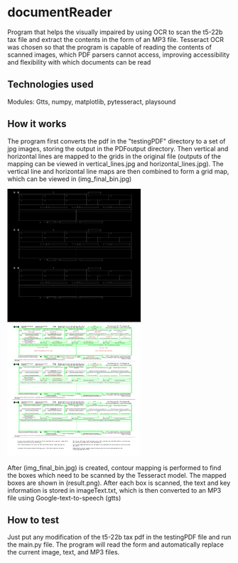 # documentReader
Program that helps the visually impaired by using OCR to scan the t5-22b tax file and extract the contents in the form of an MP3 file.
Tesseract OCR was chosen so that the program is capable of reading the contents of scanned images, which PDF parsers cannot access, improving accessibility and flexibility with which documents can be read

## Technologies used
Modules: Gtts, numpy, matplotlib, pytesseract, playsound

## How it works
The program first converts the pdf in the "testingPDF" directory to a set of jpg images, storing the output in the PDFoutput directory. Then vertical and horizontal lines are mapped to the grids in the original file (outputs of the mapping can be viewed in vertical_lines.jpg and horizontal_lines.jpg).
The vertical line and horizontal line maps are then combined to form a grid map, which can be viewed in (img_final_bin.jpg)

<p float="left">
  <img src="https://github.com/JwuCode/documentReader/blob/main/img_final_bin.jpg?raw=true" width="300" height="300">
  <img src="https://github.com/JwuCode/documentReader/blob/main/result.png?raw=true" width="300"  height="300" /> 
</p>

After (img_final_bin.jpg) is created, contour mapping is performed to find the boxes which need to be scanned by the Tesseract model. The mapped boxes are shown in (result.png). After each box is scanned, the text and key information is stored in imageText.txt, which is then converted to an MP3 file using Google-text-to-speech (gtts)

## How to test
Just put any modification of the t5-22b tax pdf in the testingPDF file and run the main.py file. The program will read the form and automatically replace the current image, text, and MP3 files.
